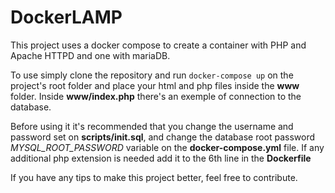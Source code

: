 # DockerLAMP
This project uses a docker compose to create a container with PHP and Apache HTTPD and one with mariaDB.

To use simply clone the repository and run `docker-compose up` on the project's root folder and place your html and php 
files inside the **www** folder. Inside **www/index.php** there's an exemple of connection to the database.

Before using it it's recommended that you change the username and password set on **scripts/init.sql**, and change the database
root password *MYSQL_ROOT_PASSWORD* variable on the **docker-compose.yml** file. If any additional php extension is needed add 
it to the 6th line in the **Dockerfile**

If you have any tips to make this project better, feel free to contribute.

